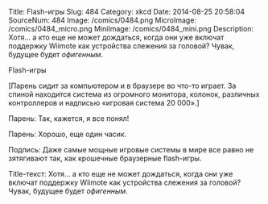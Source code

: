 Title: Flash-игры 
Slug: 484 
Category: xkcd 
Date: 2014-08-25 20:58:04 
SourceNum: 484 
Image: /comics/0484.png 
MicroImage: /comics/0484_micro.png 
MiniImage: /comics/0484_mini.png 
Description: Хотя… а кто еще не может дождаться, когда они уже включат поддержку Wiimote как устройства слежения за головой? Чувак, будущее будет *офигенным*. 

Flash-игры

[Парень сидит за компьютером и в браузере во что-то играет. За спиной находится система из огромного монитора, колонок, различных контроллеров и надписью «игровая система 20 000».]

Парень: Так, кажется, я все понял!

Парень: Хорошо, еще один часик.

Подпись: Даже самые мощные игровые системы в мире все равно не зятягивают так, как крошечные браузерные flash-игры.

Title-текст: Хотя… а кто еще не может дождаться, когда они уже включат поддержку Wiimote как устройства слежения за головой? Чувак, будущее будет *офигенным*.